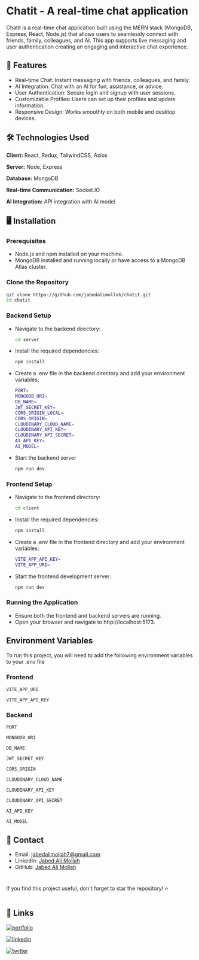 
# Chatit - A real-time chat application

Chatit is a real-time chat application built using the MERN stack (MongoDB, Express, React, Node.js) that allows users to seamlessly connect with friends, family, colleagues, and AI. This app supports live messaging and user authentication creating an engaging and interactive chat experience.


## 🚀 Features

- Real-time Chat: Instant messaging with friends, colleagues, and family.
- AI Integration: Chat with an AI for fun, assistance, or advice.
- User Authentication: Secure login and signup with user sessions.
- Customizable Profiles: Users can set up their profiles and update information.
- Responsive Design: Works smoothly on both mobile and desktop devices.


## 🛠️ Technologies Used

**Client:** React, Redux, TailwindCSS, Axios

**Server:** Node, Express

**Database:** MongoDB

**Real-time Communication:** Socket.IO

**AI Integration:** API integration with AI model


## 🖥️ Installation

### Prerequisites
- Node.js and npm installed on your machine.
- MongoDB installed and running locally or have access to a MongoDB Atlas cluster.


### Clone the Repository
```bash
git clone https://github.com/jabedalimollah/chatit.git
cd chatit

```
### Backend Setup
- Navigate to the backend directory:

    ```bash
    cd server

    ```
- Install the required dependencies:
    ```bash
    npm install

    ```
- Create a .env file in the backend directory and add your environment variables:
    ```bash
    PORT=
    MONGODB_URI=
    DB_NAME=
    JWT_SECRET_KEY=
    CORS_ORIGIN_LOCAL=
    CORS_ORIGIN=
    CLOUDINARY_CLOUD_NAME=
    CLOUDINARY_API_KEY=
    CLOUDINARY_API_SECRET=
    AI_API_KEY=
    AI_MODEL=
    ```
- Start the backend server
    ```bash
    npm run dev
    ```

### Frontend Setup
- Navigate to the frontend directory:

    ```bash
    cd client
    ```
- Install the required dependencies:

    ```bash
    npm install
    ```
- Create a .env file in the frontend directory and add your environment variables:
    ```bash
    VITE_APP_API_KEY=
    VITE_APP_URI=
    ```
- Start the frontend development server:
    ```bash
    npm run dev
    ```

### Running the Application
- Ensure both the frontend and backend servers are running.
- Open your browser and navigate to http://localhost:5173.
## Environment Variables

To run this project, you will need to add the following environment variables to your .env file
### Frontend

`VITE_APP_URI`

`VITE_APP_API_KEY`

### Backend

`PORT`

`MONGODB_URI`

`DB_NAME`

`JWT_SECRET_KEY`

`CORS_ORIGIN`

`CLOUDINARY_CLOUD_NAME`

`CLOUDINARY_API_KEY`

`CLOUDINARY_API_SECRET`

`AI_API_KEY`

`AI_MODEL`
## 📧 Contact

- Email: jabedalimollah7@gmail.com
- LinkedIn: [Jabed Ali Mollah](https://www.linkedin.com/in/jabedalimollah)
- GitHub: [Jabed Ali Mollah](https://github.com/jabedalimollah)

#

If you find this project useful, don't forget to star the repository! ⭐

#


## 🔗 Links
[![portfolio](https://img.shields.io/badge/my_portfolio-000?style=for-the-badge&logo=ko-fi&logoColor=white)](https://jabedalimollah.netlify.app/)

[![linkedin](https://img.shields.io/badge/linkedin-0A66C2?style=for-the-badge&logo=linkedin&logoColor=white)](https://www.linkedin.com/in/jabedalimollah/)

[![twitter](https://img.shields.io/badge/twitter-1DA1F2?style=for-the-badge&logo=twitter&logoColor=white)](https://x.com/JabedAliMollah7)

